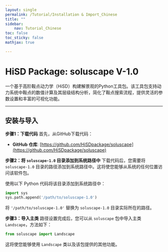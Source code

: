 ```yaml
---
layout: single
permalink: /Tutorial/Installation & Import_Chinese
title: ""
sidebar:
    nav: Tutorial_Chinese
toc: false
toc_sticky: false
mathjax: true

---
```

# HiSD Package: soluscape V-1.0
<!--
*        Version:  1.0.0
*        Created:  2024-12-25
*        Last Modified:  2025-03-13
*
*         Author:  Yuyang LIU <liuyuyang@stu.pku.edu.cn>
*      Copyright:  Copyright (c) 2024-2025, Lei ZHANG, Yuyang LIU. All rights reserved.
-->
      
一个基于高阶鞍点动力学（HiSD）构建解景观的Python工具包。该工具包支持动力系统中鞍点的数值计算及其层级结构分析，简化了鞍点搜索流程，提供灵活的参数设置和丰富的可视化功能。

---    

## 安装与导入

**步骤1：下载代码**
首先，从GitHub下载代码：
- **GitHub 仓库**: [https://github.com/HiSDpackage/soluscape](https://github.com/HiSDpackage/soluscape)

**步骤2：将 `soluscape-1.0` 目录添加到系统路径中**
下载代码后，您需要将 `soluscape-1.0` 目录的路径添加到系统路径中。这将使您能够从系统的任何位置访问该软件包。

使用以下 Python 代码将该目录添加到系统路径中：

```python
import sys
sys.path.append('/path/to/soluscape-1.0')
```

将 `'/path/to/soluscape-1.0'` 替换为 `soluscape-1.0` 目录实际所在的路径。

**步骤3：导入主类**
路径设置完成后，您可以从 `soluscape` 包中导入主类 `Landscape`，方法如下：

```python
from soluscape import Landscape
```

这将使您能够使用 `Landscape` 类以及该包提供的其他功能。
